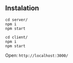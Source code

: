 ## Instalation  
```
cd server/
npm i
npm start
```  
```
cd client/
npm i
npm start
```  
Open: ```http://localhost:3000/```

